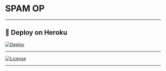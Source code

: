 # SPAM OP

-------------------------------------------------


## 🚀 Deploy on Heroku 
[![Deploy](https://www.herokucdn.com/deploy/button.svg)](https://heroku.com/deploy?template=https://github.com/TeamBlackStorm/SpamBotOP)


-------------------------------------------------

[![License](https://img.shields.io/badge/License-AGPL-blue)](https://github.com/dangerousjatt/SpamBot-2.0/blob/main/LICENSE)

-------------------------------------------------
